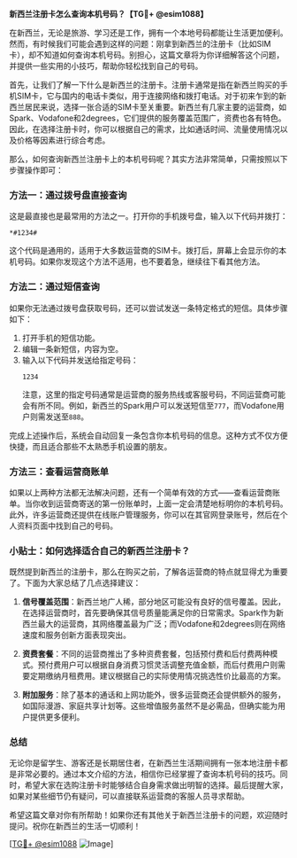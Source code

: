 **新西兰注册卡怎么查询本机号码？【TG💪+ @esim1088】**

在新西兰，无论是旅游、学习还是工作，拥有一个本地号码都能让生活更加便利。然而，有时候我们可能会遇到这样的问题：刚拿到新西兰的注册卡（比如SIM卡），却不知道如何查询本机号码。别担心，这篇文章将为你详细解答这个问题，并提供一些实用的小技巧，帮助你轻松找到自己的号码。

首先，让我们了解一下什么是新西兰的注册卡。注册卡通常是指在新西兰购买的手机SIM卡，它与国内的电话卡类似，用于连接网络和拨打电话。对于初来乍到的新西兰居民来说，选择一张合适的SIM卡至关重要。新西兰有几家主要的运营商，如Spark、Vodafone和2degrees，它们提供的服务覆盖范围广，资费也各有特色。因此，在选择注册卡时，你可以根据自己的需求，比如通话时间、流量使用情况以及价格等因素进行综合考虑。

那么，如何查询新西兰注册卡上的本机号码呢？其实方法非常简单，只需按照以下步骤操作即可：

### 方法一：通过拨号盘直接查询

这是最直接也是最常用的方法之一。打开你的手机拨号盘，输入以下代码并拨打：
```
*#1234#
```
这个代码是通用的，适用于大多数运营商的SIM卡。拨打后，屏幕上会显示你的本机号码。如果你发现这个方法不适用，也不要着急，继续往下看其他方法。

### 方法二：通过短信查询

如果你无法通过拨号盘获取号码，还可以尝试发送一条特定格式的短信。具体步骤如下：

1. 打开手机的短信功能。
2. 编辑一条新短信，内容为空。
3. 输入以下代码并发送给指定号码：
   ```
   1234
   ```
   注意，这里的指定号码通常是运营商的服务热线或客服号码，不同运营商可能会有所不同。例如，新西兰的Spark用户可以发送短信至`777`，而Vodafone用户则需发送至`888`。

完成上述操作后，系统会自动回复一条包含你本机号码的信息。这种方式不仅方便快捷，而且适合那些不太熟悉手机设置的朋友。

### 方法三：查看运营商账单

如果以上两种方法都无法解决问题，还有一个简单有效的方式——查看运营商账单。当你收到运营商寄送的第一份账单时，上面一定会清楚地标明你的本机号码。此外，许多运营商还提供在线账户管理服务，你可以在其官网登录账号，然后在个人资料页面中找到自己的号码。

### 小贴士：如何选择适合自己的新西兰注册卡？

既然提到新西兰的注册卡，那么在购买之前，了解各运营商的特点就显得尤为重要了。下面为大家总结了几点选择建议：

1. **信号覆盖范围**：新西兰地广人稀，部分地区可能没有良好的信号覆盖。因此，在选择运营商时，首先要确保其信号质量能满足你的日常需求。Spark作为新西兰最大的运营商，其网络覆盖最为广泛；而Vodafone和2degrees则在网络速度和服务创新方面表现突出。

2. **资费套餐**：不同的运营商推出了多种资费套餐，包括预付费和后付费两种模式。预付费用户可以根据自身消费习惯灵活调整充值金额，而后付费用户则需要定期缴纳月租费用。建议根据自己的实际使用情况挑选性价比最高的方案。

3. **附加服务**：除了基本的通话和上网功能外，很多运营商还会提供额外的服务，如国际漫游、家庭共享计划等。这些增值服务虽然不是必需品，但确实能为用户提供更多便利。

### 总结

无论你是留学生、游客还是长期居住者，在新西兰生活期间拥有一张本地注册卡都是非常必要的。通过本文介绍的方法，相信你已经掌握了查询本机号码的技巧。同时，希望大家在选购注册卡时能够结合自身需求做出明智的选择。最后提醒大家，如果对某些细节仍有疑问，可以直接联系运营商的客服人员寻求帮助。

希望这篇文章对你有所帮助！如果你还有其他关于新西兰注册卡的问题，欢迎随时提问。祝你在新西兰的生活一切顺利！

[[TG💪+ @esim1088](https://t.me/s/esim1088) ![Image](https://i.postimg.cc/4NQfJmqS/Snipaste-2025-05-13-00-14-12.png)]
